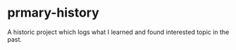 # prmary-history
A historic project which logs what I learned and found interested topic in the past.
